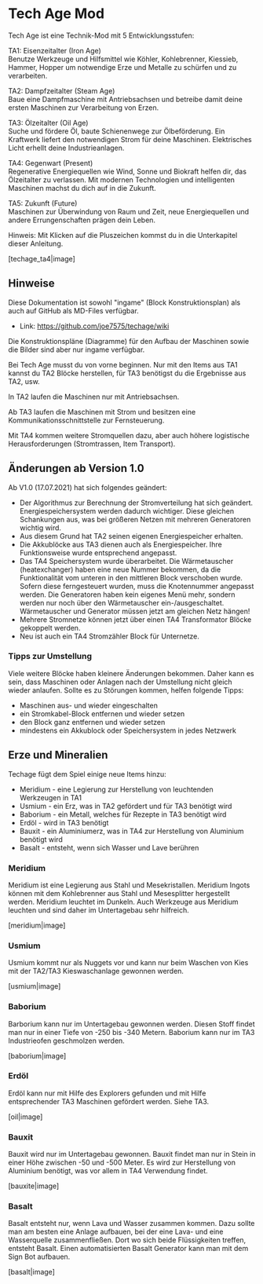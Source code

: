 # Tech Age Mod

Tech Age ist eine Technik-Mod mit 5 Entwicklungsstufen:

TA1: Eisenzeitalter (Iron Age)  
Benutze Werkzeuge und Hilfsmittel wie Köhler, Kohlebrenner, Kiessieb, Hammer, Hopper um notwendige Erze und Metalle zu schürfen und zu verarbeiten.

TA2: Dampfzeitalter (Steam Age)  
Baue eine Dampfmaschine mit Antriebsachsen und betreibe damit deine ersten Maschinen zur Verarbeitung von Erzen.

TA3: Ölzeitalter (Oil Age)  
Suche und fördere Öl, baute Schienenwege zur Ölbeförderung. Ein Kraftwerk liefert den notwendigen Strom für deine Maschinen. Elektrisches Licht erhellt deine Industrieanlagen.

TA4: Gegenwart (Present)  
Regenerative Energiequellen wie Wind, Sonne und Biokraft helfen dir, das Ölzeitalter zu verlassen. Mit modernen Technologien und intelligenten Maschinen machst du dich auf in die Zukunft.

TA5: Zukunft (Future)  
Maschinen zur Überwindung von Raum und Zeit, neue Energiequellen und andere Errungenschaften prägen dein Leben.


Hinweis: Mit Klicken auf die Pluszeichen kommst du in die Unterkapitel dieser Anleitung.

[techage_ta4|image]



## Hinweise

Diese Dokumentation ist sowohl "ingame" (Block Konstruktionsplan) als auch auf GitHub als MD-Files verfügbar.

- Link: https://github.com/joe7575/techage/wiki

Die Konstruktionspläne (Diagramme) für den Aufbau der Maschinen sowie die Bilder sind aber nur ingame verfügbar.

Bei Tech Age musst du von vorne beginnen. Nur mit den Items aus TA1 kannst du TA2 Blöcke herstellen, für TA3 benötigst du die Ergebnisse aus TA2, usw.

In TA2 laufen die Maschinen nur mit Antriebsachsen.

Ab TA3 laufen die Maschinen mit Strom und besitzen eine Kommunikationsschnittstelle zur Fernsteuerung.

Mit TA4 kommen weitere Stromquellen dazu, aber auch höhere logistische Herausforderungen (Stromtrassen, Item Transport).



## Änderungen ab Version 1.0

Ab V1.0 (17.07.2021) hat sich folgendes geändert:

- Der Algorithmus zur Berechnung der Stromverteilung hat sich geändert. Energiespeichersystem werden dadurch wichtiger. Diese gleichen Schankungen aus, was bei größeren Netzen mit mehreren Generatoren wichtig wird. 
- Aus diesem Grund hat TA2 seinen eigenen Energiespeicher erhalten.
- Die Akkublöcke aus TA3 dienen auch als Energiespeicher. Ihre Funktionsweise wurde entsprechend angepasst.
- Das TA4 Speichersystem wurde überarbeitet. Die Wärmetauscher (heatexchanger) haben eine neue Nummer bekommen,  da die Funktionalität vom unteren in den mittleren Block verschoben  wurde. Sofern diese ferngesteuert wurden, muss die Knotennummer angepasst  werden. Die Generatoren haben kein eigenes Menü mehr, sondern werden nur noch über den Wärmetauscher ein-/ausgeschaltet.  Wärmetauscher und Generator müssen jetzt am gleichen Netz hängen!
- Mehrere Stromnetze können jetzt über einen TA4 Transformator Blöcke gekoppelt werden.
- Neu ist auch ein TA4 Stromzähler Block für Unternetze.

### Tipps zur Umstellung

Viele weitere Blöcke haben kleinere Änderungen bekommen. Daher kann es sein, dass Maschinen oder Anlagen nach der Umstellung  nicht gleich wieder anlaufen. Sollte es zu Störungen kommen, helfen folgende Tipps:

- Maschinen aus- und wieder eingeschalten
- ein Stromkabel-Block entfernen und wieder setzen
- den Block ganz entfernen und wieder setzen
- mindestens ein Akkublock oder Speichersystem in jedes Netzwerk



## Erze und Mineralien

Techage fügt dem Spiel einige neue Items hinzu:

- Meridium - eine Legierung zur Herstellung von leuchtenden Werkzeugen in TA1
- Usmium - ein Erz, was in TA2 gefördert und für TA3 benötigt wird
- Baborium - ein Metall, welches für Rezepte in TA3 benötigt wird
- Erdöl - wird in TA3 benötigt
- Bauxit - ein Aluminiumerz, was in TA4 zur Herstellung von Aluminium benötigt wird
- Basalt - entsteht, wenn sich Wasser und Lave berühren


### Meridium

Meridium ist eine Legierung aus Stahl und Mesekristallen. Meridium Ingots können mit dem Kohlebrenner aus Stahl und Mesesplitter hergestellt werden. Meridium leuchtet im Dunkeln. Auch Werkzeuge aus Meridium leuchten und sind daher im Untertagebau sehr hilfreich.

[meridium|image]


### Usmium

Usmium kommt nur als Nuggets vor und kann nur beim Waschen von Kies mit der TA2/TA3 Kieswaschanlage gewonnen werden.

[usmium|image]


### Baborium

Barborium kann nur im Untertagebau gewonnen werden. Diesen Stoff findet man nur in einer Tiefe von -250 bis -340 Metern.
Baborium kann nur im TA3 Industrieofen geschmolzen werden.

[baborium|image]


### Erdöl

Erdöl kann nur mit Hilfe des Explorers gefunden und mit Hilfe entsprechender TA3 Maschinen gefördert werden. Siehe TA3.

[oil|image]


### Bauxit

Bauxit wird nur im Untertagebau gewonnen. Bauxit findet man nur in Stein in einer Höhe zwischen -50 und -500 Meter.
Es wird zur Herstellung von Aluminium benötigt, was vor allem in TA4 Verwendung findet.

[bauxite|image]


### Basalt

Basalt entsteht nur, wenn Lava und Wasser zusammen kommen.
Dazu sollte man am besten eine Anlage aufbauen, bei der eine Lava- und eine Wasserquelle zusammenfließen.
Dort wo sich beide Flüssigkeiten treffen, entsteht Basalt.
Einen automatisierten Basalt Generator kann man mit dem Sign Bot aufbauen.

[basalt|image]

